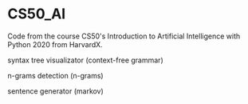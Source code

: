 # CS50_AI

Code from the course CS50's Introduction to Artificial Intelligence with Python 2020 from HarvardX.

syntax tree visualizator (context-free grammar)

n-grams detection (n-grams)

sentence generator (markov)
